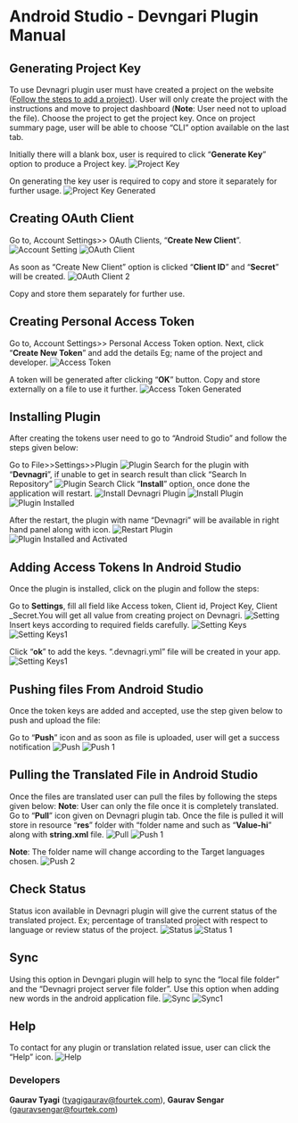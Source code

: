 # Android Studio - Devngari Plugin Manual

## Generating Project Key

To use Devnagri plugin user must have created a project on the website ([Follow the steps to add a project](https://docs.devnagri.com/guide/Client-Guide.html#adding-new-project)). User will only create the project with the instructions and move to project dashboard (**Note**: User need not to upload the file). Choose the project to get the project key.
Once on project summary page, user will be able to choose “CLI” option available on the last tab.

Initially there will a blank box, user is required to click “**Generate Key**” option to produce a Project key.
![Project Key](./images/ProjectKey.png)

On generating the key user is required to copy and store it separately for further usage.
![Project Key Generated](./images/Projectkey1.png)

## Creating OAuth Client

Go to, Account Settings>> OAuth Clients, “**Create New Client**”.
![Account Setting](./images/AccountSettings.png)
![OAuth Client](./images/oauthclient.png)

As soon as “Create New Client” option is clicked “**Client ID**” and “**Secret**” will be created.
![OAuth Client 2](./images/oauthclient2.png)

Copy and store them separately for further use.

## Creating Personal Access Token

Go to, Account Settings>> Personal Access Token option.
Next, click “**Create New Token**” and add the details Eg; name of the project and developer.
![Access Token](./images/accesstoken.png)

A token will be generated after clicking “**OK**” button. Copy and store externally on a file to use it further.
![Access Token Generated](./images/accesstoken1.png)

## Installing Plugin

After creating the tokens user need to go to “Android Studio” and follow the steps given below:

Go to File>>Settings>>Plugin
![Plugin](./images/plugin.png)
Search for the plugin with “**Devnagri**”, if unable to get in search result than click “Search In Repository”
![Plugin Search](./images/pluginsearch.png)
Click “**Install**” option, once done the application will restart.
![Install Devnagri Plugin](./images/devnagri.png)
![Install Plugin](./images/instalingplugin.png)
![Plugin Installed](./images/pluginsearch2.png)

After the restart, the plugin with name “Devnagri” will be available in right hand panel along with icon.
![Restart Plugin](./images/restartstudio.png)
![Plugin Installed and Activated](./images/plugininstall.png)

## Adding Access Tokens In Android Studio

Once the plugin is installed, click on the plugin and follow the steps:

Go to **Settings**, fill all field like Access token, Client id, Project Key, Client _Secret.You will get all value from creating project on Devnagri.
![Setting](./images/settings0.png)
Insert keys according to required fields carefully.
![Setting Keys](./images/settingscreen.png)
![Setting Keys1](./images/setting1.png)

Click “**ok**” to add the keys. “.devnagri.yml” file will be created in your app.
![Setting Keys1](./images/yml.png)

## Pushing files From Android Studio

Once the token keys are added and accepted, use the step given below to push and upload the file:

Go to “**Push**” icon and as soon as file is uploaded, user will get a success notification
![Push](./images/push.png)
![Push 1](./images/push1.png)

## Pulling the Translated File in Android Studio

Once the files are translated user can pull the files by following the steps given below:
**Note**: User can only the file once it is completely translated.
Go to “**Pull**” icon given on Devnagri plugin tab. Once the file is pulled it will store in resource “**res**” folder with “folder name and such as “**Value-hi**” along with **string.xml** file.
![Pull](./images/pull.png)
![Push 1](./images/pull1.png)

**Note**: The folder name will change according to the Target languages chosen.
![Push 2](./images/pull3.png)

## Check Status

Status icon available in Devnagri plugin will give the current status of the translated project. Ex; percentage of translated project with respect to language or review status of the project.
![Status](./images/status.png)
![Status 1](./images/status1.png)

## Sync

Using this option in Devngari plugin will help to sync the “local file folder” and the “Devnagri project server file folder”. Use this option when adding new words in the android application file.
![Sync](./images/sync.png)
![Sync1](./images/sync1.png)

## Help

To contact for any plugin or translation related issue, user can click the “Help” icon.
![Help](./images/help.png)

### Developers

**Gaurav Tyagi** (tyagigaurav@fourtek.com),
**Gaurav Sengar** (gauravsengar@fourtek.com)